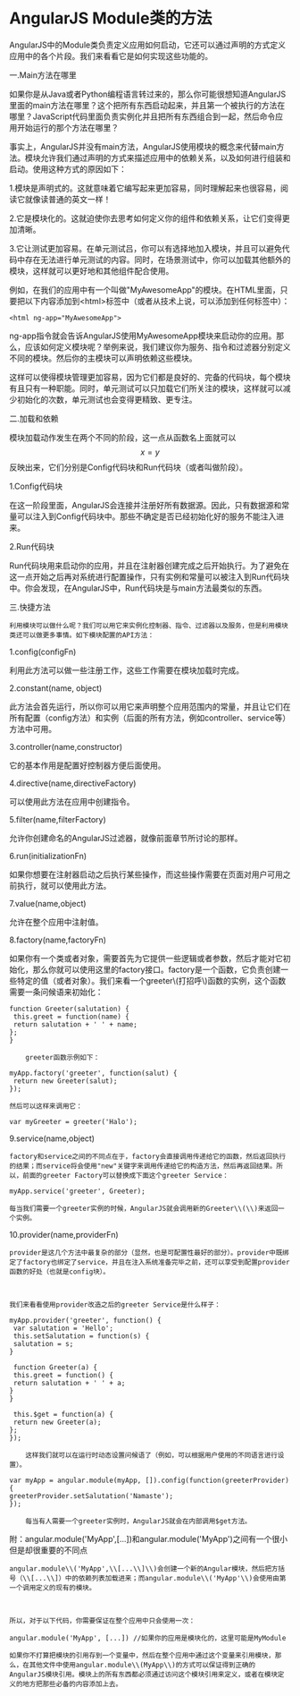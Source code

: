 # AngularJS Module类的方法

AngularJS中的Module类负责定义应用如何启动，它还可以通过声明的方式定义应用中的各个片段。我们来看看它是如何实现这些功能的。

一.Main方法在哪里

如果你是从Java或者Python编程语言转过来的，那么你可能很想知道AngularJS里面的main方法在哪里？这个把所有东西启动起来，并且第一个被执行的方法在哪里？JavaScript代码里面负责实例化并且把所有东西组合到一起，然后命令应用开始运行的那个方法在哪里？

事实上，AngularJS并没有main方法，AngularJS使用模块的概念来代替main方法。模块允许我们通过声明的方式来描述应用中的依赖关系，以及如何进行组装和启动。使用这种方式的原因如下：

1.模块是声明式的。这就意味着它编写起来更加容易，同时理解起来也很容易，阅读它就像读普通的英文一样！

2.它是模块化的。这就迫使你去思考如何定义你的组件和依赖关系，让它们变得更加清晰。

3.它让测试更加容易。在单元测试吕，你可以有选择地加入模块，并且可以避免代码中存在无法进行单元测试的内容。同时，在场景测试中，你可以加载其他额外的模块，这样就可以更好地和其他组件配合使用。

例如，在我们的应用中有一个叫做"MyAwesomeApp"的模块。在HTML里面，只要把以下内容添加到&lt;html&gt;标签中（或者从技术上说，可以添加到任何标签中）：

```
<html ng-app="MyAwesomeApp">
```

ng-app指令就会告诉AngularJS使用MyAwesomeApp模块来启动你的应用。那么，应该如何定义模块呢？举例来说，我们建议你为服务、指令和过滤器分别定义不同的模块。然后你的主模块可以声明依赖这些模块。

这样可以使得模块管理更加容易，因为它们都是良好的、完备的代码块，每个模块有且只有一种职能。同时，单元测试可以只加载它们所关注的模块，这样就可以减少初始化的次数，单元测试也会变得更精致、更专注。

二.加载和依赖

模块加载动作发生在两个不同的阶段，这一点从函数名上面就可以$$x = y$$反映出来，它们分别是Config代码块和Run代码块（或者叫做阶段）。

1.Config代码块

在这一阶段里面，AngularJS会连接并注册好所有数据源。因此，只有数据源和常量可以注入到Config代码块中。那些不确定是否已经初始化好的服务不能注入进来。

2.Run代码块

Run代码块用来启动你的应用，并且在注射器创建完成之后开始执行。为了避免在这一点开始之后再对系统进行配置操作，只有实例和常量可以被注入到Run代码块中。你会发现，在AngularJS中，Run代码块是与main方法最类似的东西。

三.快捷方法

```
利用模块可以做什么呢？我们可以用它来实例化控制器、指令、过滤器以及服务，但是利用模块类还可以做更多事情。如下模块配置的API方法：
```

1.config\(configFn\)

利用此方法可以做一些注册工作，这些工作需要在模块加载时完成。

2.constant\(name, object\)

此方法会首先运行，所以你可以用它来声明整个应用范围内的常量，并且让它们在所有配置（config方法）和实例（后面的所有方法，例如controller、service等）方法中可用。

3.controller\(name,constructor\)

它的基本作用是配置好控制器方便后面使用。

4.directive\(name,directiveFactory\)

可以使用此方法在应用中创建指令。

5.filter\(name,filterFactory\)

允许你创建命名的AngularJS过滤器，就像前面章节所讨论的那样。

6.run\(initializationFn\)

如果你想要在注射器启动之后执行某些操作，而这些操作需要在页面对用户可用之前执行，就可以使用此方法。

7.value\(name,object\)

允许在整个应用中注射值。

8.factory\(name,factoryFn\)

如果你有一个类或者对象，需要首先为它提供一些逻辑或者参数，然后才能对它初始化，那么你就可以使用这里的factory接口。factory是一个函数，它负责创建一些特定的值（或者对象）。我们来看一个greeter\\(打招呼\\)函数的实例，这个函数需要一条问候语来初始化：

```
function Greeter(salutation) {
 this.greet = function(name) {
 return salutation + ' ' + name;
};
}
```

```
    greeter函数示例如下：
```

```
myApp.factory('greeter', function(salut) {
 return new Greeter(salut);
});
```

```
然后可以这样来调用它：
```

```
var myGreeter = greeter('Halo');
```

9.service\(name,object\)

```
factory和service之间的不同点在于，factory会直接调用传递给它的函数，然后返回执行的结果；而service将会使用"new"关键字来调用传递给它的构造方法，然后再返回结果。所以，前面的greeter Factory可以替换成下面这个greeter Service：
```

```
myApp.service('greeter', Greeter);
```

```
每当我们需要一个greeter实例的时候，AngularJS就会调用新的Greeter\\(\\)来返回一个实例。
```

10.provider\(name,providerFn\)

```
provider是这几个方法中最复杂的部分（显然，也是可配置性最好的部分）。provider中既绑定了factory也绑定了service，并且在注入系统准备完毕之前，还可以享受到配置provider函数的好处（也就是config块）。



我们来看看使用provider改造之后的greeter Service是什么样子：
```

```
myApp.provider('greeter', function() {
 var salutation = 'Hello';
 this.setSalutation = function(s) {
 salutation = s;
}

 function Greeter(a) {
 this.greet = function() {
 return salutation + ' ' + a;
}
}

 this.$get = function(a) {
 return new Greeter(a);
};
});
```

```
    这样我们就可以在运行时动态设置问候语了（例如，可以根据用户使用的不同语言进行设置）。
```

```
var myApp = angular.module(myApp, []).config(function(greeterProvider) {
greeterProvider.setSalutation('Namaste');
});
```

```
    每当有人需要一个greeter实例时，AngularJS就会在内部调用$get方法。
```

附：angular.module\('MyApp',\[...\]\)和angular.module\('MyApp'\)之间有一个很小但是却很重要的不同点

    angular.module\\('MyApp',\\[...\\]\\)会创建一个新的Angular模块，然后把方括号（\\[...\\]）中的依赖列表加载进来；而angular.module\\('MyApp'\\)会使用由第一个调用定义的现有的模块。



    所以，对于以下代码，你需要保证在整个应用中只会使用一次：

```
angular.module('MyApp', [...]) //如果你的应用是模块化的，这里可能是MyModule
```

    如果你不打算把模块的引用存到一个变量中，然后在整个应用中通过这个变量来引用模块，那么，在其他文件中使用angular.module\\(MyApp\\)的方式可以保证得到正确的AngularJS模块引用。模块上的所有东西都必须通过访问这个模块引用来定义，或者在模块定义的地方把那些必备的内容添加上去。



